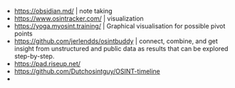 - https://obsidian.md/ | note taking
- https://www.osintracker.com/ | visualization
- https://yoga.myosint.training/ | Graphical visualisation for possible pivot points
- https://github.com/jerlendds/osintbuddy | connect, combine, and get insight from unstructured and public data as results that can be explored step-by-step.
- https://pad.riseup.net/
- https://github.com/Dutchosintguy/OSINT-timeline
- 
  
